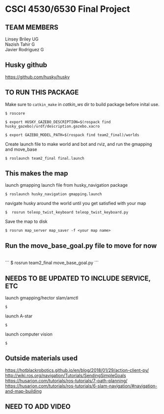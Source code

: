 # CSCI 4530/6530 Final Project



## TEAM MEMBERS
Linsey Briley    UG
<br>
Nazish Tahir     G
<br>
Javier Rodriguez G
<br>

## Husky github
https://github.com/husky/husky

## TO RUN THIS PACKAGE

Make sure to ```catkin_make``` in *catkin_ws* dir to build package before inital use.
```
$ roscore

$ export HUSKY_GAZEBO_DESCRIPTION=$(rospack find husky_gazebo)/urdf/description.gazebo.xacro

$ export GAZEBO_MODEL_PATH=$(rospack find team2_final)/worlds
```

  Create launch file to make world and bot and rviz, and run the gmapping and move_base
<br>
```
$ roslaunch team2_final final.launch
```

## This makes the map
launch gmapping launch file from husky_navigation package 
<br>
```
$ roslaunch husky_navigation gmapping.launch
```
navigate husky around the world until you get satisfied with your map 
<br> 
```
$  rosrun teleop_twist_keyboard teleop_twist_keyboard.py
```
Save the map to disk
<br>
```
$ rosrun map_server map_saver -f <your map name>
```

## Run the move_base_goal.py file to move for now
<br>
```
$ rosrun team2_final move_base_goal.py
```


## NEEDS TO BE UPDATED TO INCLUDE SERVICE, ETC

  launch gmapping/hector slam/amctl
<br>
```
$
```

  launch A-star
<br>
```
$
```
  launch computer vision
<br>
```
$
```

## Outside materials used
https://hotblackrobotics.github.io/en/blog/2018/01/29/action-client-py/
<br>
http://wiki.ros.org/navigation/Tutorials/SendingSimpleGoals
<br>
https://husarion.com/tutorials/ros-tutorials/7-path-planning/
<br>
https://husarion.com/tutorials/ros-tutorials/6-slam-navigation/#navigation-and-map-building


## NEED TO ADD VIDEO
